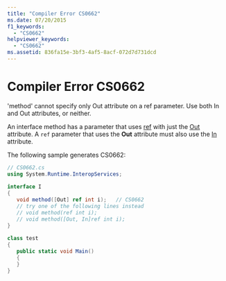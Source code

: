 ```yaml
---
title: "Compiler Error CS0662"
ms.date: 07/20/2015
f1_keywords: 
  - "CS0662"
helpviewer_keywords: 
  - "CS0662"
ms.assetid: 836fa15e-3bf3-4af5-8acf-072d7d731dcd
---
```

# Compiler Error CS0662

'method' cannot specify only Out attribute on a ref parameter. Use both In and Out attributes, or neither.  
  
 An interface method has a parameter that uses [ref](../language-reference/keywords/ref.md) with just the [Out](xref:System.Runtime.InteropServices.OutAttribute) attribute. A `ref` parameter that uses the **Out** attribute must also use the [In](xref:System.Runtime.InteropServices.InAttribute) attribute.  
  
 The following sample generates CS0662:  
  
```csharp
// CS0662.cs  
using System.Runtime.InteropServices;  
  
interface I  
{  
   void method([Out] ref int i);   // CS0662  
   // try one of the following lines instead  
   // void method(ref int i);  
   // void method([Out, In]ref int i);  
}  
  
class test  
{  
   public static void Main()  
   {  
   }  
}  
```
